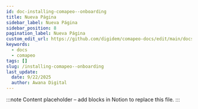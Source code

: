 ```yaml
---
id: doc-installing-comapeo--onboarding
title: Nueva Página
sidebar_label: Nueva Página
sidebar_position: 8
pagination_label: Nueva Página
custom_edit_url: https://github.com/digidem/comapeo-docs/edit/main/docs/getting-started-essentials/installing-comapeo--onboarding.md
keywords:
  - docs
  - comapeo
tags: []
slug: /installing-comapeo--onboarding
last_update:
  date: 9/22/2025
  author: Awana Digital
---
```


<!-- Placeholder content generated automatically because the Notion page is missing a Website Block. -->

:::note
Content placeholder – add blocks in Notion to replace this file.
:::
